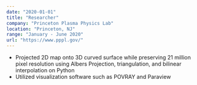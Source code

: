 ```yaml
---
date: "2020-01-01"
title: "Researcher"
company: "Princeton Plasma Physics Lab"
location: "Princeton, NJ"
range: "January - June 2020"
url: "https://www.pppl.gov/"
---
```


* Projected 2D map onto 3D curved surface while preserving 21 million pixel resolution using Albers Projection, triangulation, and bilinear interpolation on Python
* Utilized visualization software such as POVRAY and Paraview


 